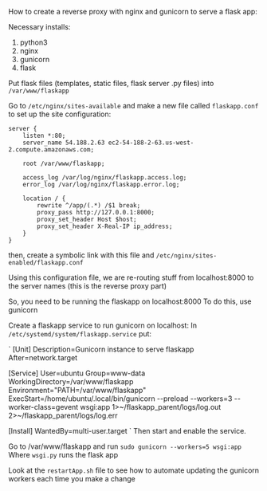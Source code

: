 How to create a reverse proxy with nginx and gunicorn to serve a flask app:

Necessary installs:
 1) python3
 2) nginx
 3) gunicorn
 4) flask

Put flask files (templates, static files, flask server .py files) into `/var/www/flaskapp`

Go to `/etc/nginx/sites-available`
and make a new file called `flaskapp.conf` to set up the site configuration:
	
	server {
		listen *:80;
		server_name 54.188.2.63 ec2-54-188-2-63.us-west-2.compute.amazonaws.com;

		root /var/www/flaskapp;

		access_log /var/log/nginx/flaskapp.access.log;
		error_log /var/log/nginx/flaskapp.error.log;

		location / {
			rewrite ^/app/(.*) /$1 break;
			proxy_pass http://127.0.0.1:8000;
			proxy_set_header Host $host;
			proxy_set_header X-Real-IP ip_address;
		}
	}

then, create a symbolic link with this file and `/etc/nginx/sites-enabled/flaskapp.conf`

Using this configuration file, we are re-routing stuff from localhost:8000 to the server names (this is the reverse proxy part)

So, you need to be running the flaskapp on localhost:8000
To do this, use gunicorn

Create a flaskapp service to run gunicorn on localhost:
In `/etc/systemd/system/flaskapp.service` put:

`
[Unit]
Description=Gunicorn instance to serve flaskapp
After=network.target

[Service]
User=ubuntu
Group=www-data
WorkingDirectory=/var/www/flaskapp
Environment="PATH=/var/www/flaskapp"
ExecStart=/home/ubuntu/.local/bin/gunicorn --preload --workers=3 --worker-class=gevent wsgi:app 1>~/flaskapp_parent/logs/log.out 2>~/flaskapp_parent/logs/log.err

[Install]
WantedBy=multi-user.target
`
Then start and enable the service.

Go to /var/www/flaskapp and run `sudo gunicorn --workers=5 wsgi:app`
Where `wsgi.py` runs the flask app

Look at the `restartApp.sh` file to see how to automate updating the gunicorn workers each time you make a change

